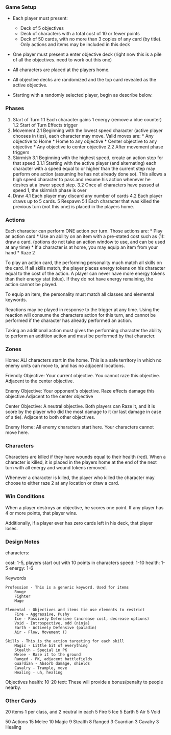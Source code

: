 ### Game Setup
* Each player must present:
    * Deck of 5 objectives
    * Deck of characters with a total cost of 10 or fewer points
    * Deck of 50 cards, with no more than 3 copies of any card (by title). Only actions and items may be included in this deck

* One player must present a enter objective deck (right now this is a pile of all the objectives. need to work out this one)
* All characters are placed at the players home. 
* All objective decks are randomized and the top card revealed as the active objective.
* Starting with a randomly selected player, begin as describe below. 

### Phases

1. Start of Turn
    1.1 Each character gains 1 energy (remove a blue counter)
    1.2 Start of Turn Effects trigger
2. Movement
    2.1 Beginning with the lowest speed character (active player chooses in ties), each character may move. Valid moves are:
        * Any objective to Home
        * Home to any objective
        * Center objective to any objective
        * Any objective to center objective
    2.2 After movement phase triggers
3. Skirmish
    3.1 Beginning with the highest speed, create an action step for that speed
        3.1.1 Starting with the active player (and alternating) each character with a speed equal to or higher than the current step may perform one action (assuming he has not already done so). This allows a high speed character to pass and resume his action whenever he desires at a lower speed step.
    3.2 Once all characters have passed at speed 1, the skirmish phase is over
4. Draw
    4.1 Each player may discard any number of cards
    4.2 Each player draws up to 5 cards.
5 Respawn
    5.1 Each character that was killed the previous turn (not this one) is placed in the players home. 


### Actions

Each character can perform ONE action per turn. Those actions are:
    * Play an action card
    * Use an ability on an item with a pre-stated cost such as (1): draw a card. (potions do not take an action window to use, and can be used at any time)
    * If a character is at home, you may equip an item from your hand
    * Raze 2

To play an action card, the performing personality much match all skills on the card. If all skills match, the player places energy tokens on his character equal to the cost of the action. A player can never have more energy tokens than their energy stat (blue). If they do not have energy remaining, the action cannot be played. 

To equip an item, the personality must match all classes and elemental keywords. 

Reactions may be played in response to the trigger at any time. Using the reaction will consume the characters action for this turn, and cannot be performed if the character has already performed an action.

Taking an additional action must gives the performing character the ability to perform an addition action and must be performed by that character.

### Zones
Home: ALl characters start in the home. This is a safe territory in which no enemy units can move to, and has no adjacent locations.

Friendly Objective: Your current objective. You cannot raze this objective. Adjacent to the center objective.

Enemy Objective: Your opponent's objective. Raze effects damage this objective.Adjacent to the center objective

Center Objective: A neutral objective. Both players can Raze it, and it is score by the player who did the most damage to it (or last damage in case of a tie). Adjacent to both other objectives. 

Enemy Home: All enemy characters start here. Your characters cannot move here. 

### Characters

Characters are killed if they have wounds equal to their health (red). When a character is killed, it is placed in the players home at the end of the next turn with all energy and wound tokens removed. 

Whenever a character is killed, the player who killed the character may choose to either raze 2 at any location or draw a card. 

### Win Conditions

When a player destroys an objective, he scores one point. If any player has 4 or more points, that player wins. 

Additionally, if a player ever has zero cards left in his deck, that player loses.








### Design Notes

characters: 

cost: 1-5, players start out with 10 points in characters
speed: 1-10
health: 1-5
energy: 1-6


Keywords

    Profession - This is a generic keyword. Used for items
        Rouge
        Fighter
        Mage

    Elemental - Objectives and items tie use elements to restrict
        Fire - Aggressive, Pushy
        Ice - Passively Defensive (increase cost, decrease options)
        Void - Introspective, odd (ninja)
        Earth - Actively Defensive (paladin)
        Air - Flow, Movement ()

    Skills - This is the action targeting for each skill
        Magic - Little bit of everything
        Stealth - Special in PK
        Melee - Raze it to the ground
        Ranged - PK, adjacent battlefields
        Guardian - Absorb damage, shields
        Cavalry - Trample, move
        Healing - uh, healing

Objectives
health: 10-20
text: These will provide a bonus/penalty to people nearby.

### Other Cards
20 items
    1 per class, and 2 neutral in each
    5 Fire
    5 Ice
    5 Earth
    5 Air
    5 Void

50 Actions
    15 Melee
    10 Magic
    9 Stealth
    8 Ranged
    3 Guardian
    3 Cavalry
    3 Healing

        